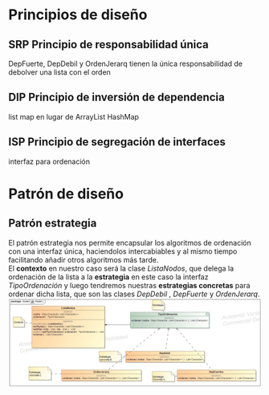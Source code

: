 # Principios de diseño 
## **SRP** Principio de responsabilidad única
DepFuerte, DepDebil y OrdenJerarq tienen la única responsabilidad de debolver
una lista con el orden
## **DIP** Principio de inversión de dependencia 
list map en lugar de ArrayList HashMap
## **ISP** Principio de segregación de interfaces
interfaz para ordenación
# Patrón de diseño
## Patrón estrategia 
El patrón estrategia nos permite encapsular los algoritmos de ordenación con una interfaz
única, haciendolos intercabiables y al mismo tiempo facilitando añadir otros algoritmos 
más tarde.  
El **contexto** en nuestro caso será la clase *ListaNodos*, que delega la ordenación de la
lista a la **estrategia** en este caso la interfaz *TipoOrdenación* y luego tendremos 
nuestras **estrategias concretas** para ordenar dicha lista, que son las clases *DepDebil*
, *DepFuerte* y *OrdenJerarq*.
![Diagrama de clases](ClassDiagram2.jpg)
